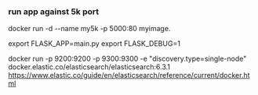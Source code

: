 ### run app against 5k port
docker run -d --name my5k -p 5000:80 myimage. 

export FLASK_APP=main.py
export FLASK_DEBUG=1

docker run -p 9200:9200 -p 9300:9300 -e "discovery.type=single-node" docker.elastic.co/elasticsearch/elasticsearch:6.3.1
https://www.elastic.co/guide/en/elasticsearch/reference/current/docker.html